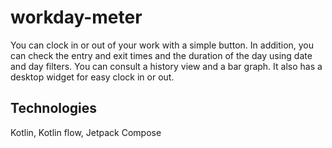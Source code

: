 # workday-meter
You can clock in or out of your work with a simple button. In addition, you can check 
the entry and exit times and the duration of the day using date and day filters. 
You can consult a history view and a bar graph.
It also has a desktop widget for easy clock in or out.

## Technologies
Kotlin, Kotlin flow, Jetpack Compose

